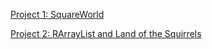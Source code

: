 [Project 1: SquareWorld](project1/)

[Project 2: RArrayList and Land of the Squirrels](project2/)


